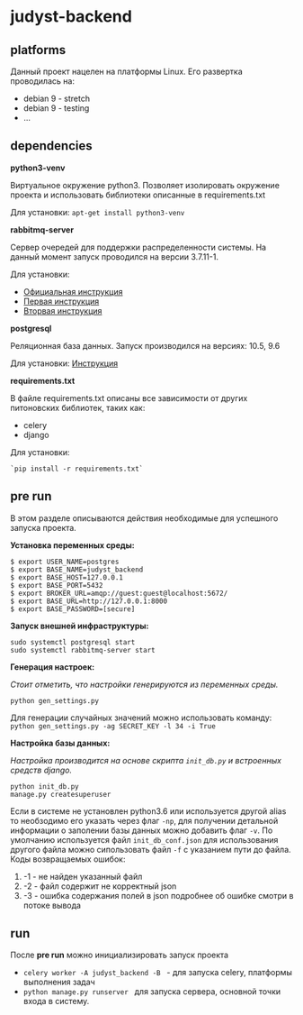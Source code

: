 # judyst-backend

## platforms
Данный проект нацелен на платформы Linux. 
Его развертка проводилась на:
- debian 9 - stretch
- debian 9 - testing
- ...

## dependencies
**python3-venv**

Виртуальное окружение python3.
Позволяет изолировать окружение проекта и использовать библиотеки описанные в requirements.txt 

Для установки: `apt-get install python3-venv`

**rabbitmq-server**

Сервер очередей для поддержки распределенности системы. На данный момент запуск проводился на версии  3.7.11-1.

Для установки: 
- [Официальная инструкция](https://www.rabbitmq.com/install-debian.html)
- [Первая инструкция](https://www.saqot.com/working/rabbitmq-queue-bundle/setup-rabbitmq-ubuntu.html)
- [Вторвая инструкция](https://tecadmin.net/install-rabbitmq-server-debian/)

**postgresql**

Реляционная база данных. Запуск производился на версиях: 10.5, 9.6

Для установки: [Инструкция](https://linuxize.com/post/how-to-install-postgresql-on-debian-9/)


**requirements.txt**

В файле requirements.txt описаны все зависимости от других питоновских библиотек, таких как:
- celery
- django

Для установки: 
    
    `pip install -r requirements.txt`

## pre run
В этом разделе описываются действия необходимые для успешного запуска проекта.

**Установка переменных среды:**

    $ export USER_NAME=postgres
    $ export BASE_NAME=judyst_backend
    $ export BASE_HOST=127.0.0.1
    $ export BASE_PORT=5432
    $ export BROKER_URL=amqp://guest:guest@localhost:5672/
    $ export BASE_URL=http://127.0.0.1:8000
    $ export BASE_PASSWORD=[secure]

**Запуск внешней инфраструктуры:**

    sudo systemctl postgresql start
    sudo systemctl rabbitmq-server start

**Генерация настроек:**

_Стоит отметить, что настройки генерируются из переменных среды._

    python gen_settings.py
    
Для генерации случайных значений можно использовать команду: `python gen_settings.py -ag SECRET_KEY -l 34 -i True`

**Настройка базы данных:**

_Настройка производится на основе скрипта `init_db.py` и встроенных средств django._

    python init_db.py
    manage.py createsuperuser

Если в системе не установлен python3.6 или используется другой alias то необзодимо его указать через флаг `-np`, для получении детальной информации о заполении базы данных можно добавить флаг `-v`.
По умолчанию используется файл `init_db_conf.json` для использования другого файла можно сипользовать файл `-f` с указанием пути до файла.  
Коды возвращаемых ошибок: 
1. -1 - не найден указанный файл
2. -2 - файл содержит не корректный json
3. -3 - ошибка содержания полей в json подробнее об ошибке смотри в потоке вывода

## run
После **pre run** можно инициализировать запуск проекта
- `celery worker -A judyst_backend -B ` - для запуска celery, платформы выполнения задач
- `python manage.py runserver ` для запуска сервера, основной точки входа в систему.
